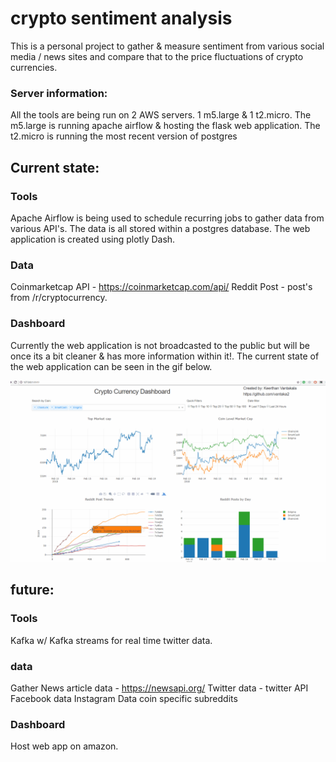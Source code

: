 # crypto sentiment analysis

This is a personal project to gather &amp; measure sentiment from various social media / news sites and compare that to the price fluctuations of crypto currencies.

### Server information:
All the tools are being run on 2 AWS servers. 
1 m5.large & 1 t2.micro.
The m5.large is running apache airflow & hosting the flask web application. 
The t2.micro is running the most recent version of postgres

## Current state:

### Tools
Apache Airflow is being used to schedule recurring jobs to gather data from various API's. 
The data is all stored within a postgres database. 
The web application is created using plotly Dash. 

### Data
Coinmarketcap API -  https://coinmarketcap.com/api/
Reddit Post - post's from /r/cryptocurrency. 


### Dashboard
Currently the web application is not broadcasted to the public but will be once its a bit cleaner & has more information within it!. The current state of the web application can be seen in the gif below. 

![Alt Text](https://github.com/vantaka2/crypto_sentiment_analysis-/blob/develop/gif_1.gif)

## future:

### Tools
Kafka w/ Kafka streams for real time twitter data. 

### data
Gather News article data - https://newsapi.org/
Twitter data - twitter API
Facebook data
Instagram Data
coin specific subreddits 

### Dashboard
Host web app on amazon. 

